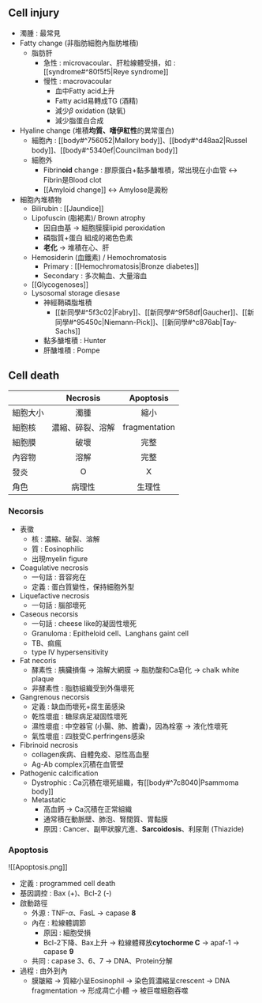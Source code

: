 ## Cell injury
- 濁腫 : 最常見
- Fatty change (非脂肪細胞內脂肪堆積)
	- 脂肪肝
		- 急性 : microvacoular、肝粒線體受損，如 : [[syndrome#^80f5f5|Reye syndrome]]
		- 慢性 : macrovacoular
			- 血中Fatty acid上升
			- Fatty acid易轉成TG (酒精)
			- 減少$\beta$ oxidation (缺氧)
			- 減少脂蛋白合成
- Hyaline change (堆積**均質、嗜伊紅性**的異常蛋白)
	- 細胞內 : [[body#^756052|Mallory body]]、[[body#^d48aa2|Russel body]]、[[body#^5340ef|Councilman body]]
	- 細胞外
		- Fibrin**oid** change : 膠原蛋白+黏多醣堆積，常出現在小血管 <-> Fibrin是Blood clot
		- [[Amyloid change]] <-> Amylose是澱粉
- 細胞內堆積物
	- Bilirubin : [[Jaundice]]
	- Lipofuscin (脂褐素)/ Brown atrophy
		- 因自由基 -> 細胞膜膜lipid peroxidation
		- 磷脂質+蛋白 組成的褐色色素
		- **老化** -> 堆積在心、肝
	- Hemosiderin (血鐵素) / Hemochromatosis
		- Primary : [[Hemochromatosis|Bronze diabetes]]
		- Secondary : 多次輸血、大量溶血
	- [[Glycogenoses]]
	- Lysosomal storage diesase
		- 神經鞘磷脂堆積
			- [[新同學#^5f3c02|Fabry]]、[[新同學#^9f58df|Gaucher]]、[[新同學#^95450c|Niemann-Pick]]、[[新同學#^c876ab|Tay-Sachs]]
		- 黏多醣堆積 : Hunter
		- 肝醣堆積 : Pompe
## Cell death
|          |     Necrosis     | Apoptosis |
|----------|:----------------:|:---------:|
| 細胞大小 |       濁腫       | 縮小      |
| 細胞核   | 濃縮、碎裂、溶解 | fragmentation      |
| 細胞膜   |       破壞       | 完整      |
| 內容物   |       溶解       | 完整      |
| 發炎     |         O        | X         |
| 角色     |      病理性      | 生理性    |
### Necorsis
- 表徵
	- 核 : 濃縮、破裂、溶解
	- 質 : Eosinophilic
	- 出現myelin figure
- Coagulative necrosis
	- 一句話 : 音容宛在
	- 定義 : 蛋白質變性，保持細胞外型
- Liquefactive necrosis
	- 一句話 : 腦部壞死
- Caseous necorsis
	- 一句話 : cheese like的凝固性壞死
	- Granuloma : Epitheloid cell、Langhans gaint cell
	- TB、痲瘋
	- type IV hypersensitivity
- Fat necoris
	- 酵素性 : 胰臟損傷 -> 溶解大網膜 -> 脂肪酸和Ca皂化 -> chalk white plaque
	- 非酵素性 : 脂肪組織受到外傷壞死
- Gangrenous necorsis
	- 定義 : 缺血而壞死+腐生菌感染
	- 乾性壞疽 : 糖尿病足凝固性壞死
	- 濕性壞疽 : 中空器官 (小腸、肺、膽囊)，因為栓塞 -> 液化性壞死
	- 氣性壞疽 : 四肢受C.perfringens感染
- Fibrinoid necrosis
	- collagen疾病、自體免疫、惡性高血壓
	 - Ag-Ab complex沉積在血管壁
- Pathogenic calcification
	- Dystrophic : Ca沉積在壞死組織，有[[body#^7c8040|Psammoma body]]
	- Metastatic
		- 高血鈣 -> Ca沉積在正常組織
		- 通常積在動脈壁、肺泡、腎間質、胃黏膜
		- 原因 : Cancer、副甲狀腺亢進、**Sarcoidosis**、利尿劑 (Thiazide)
### Apoptosis
![[Apoptosis.png]]
- 定義 : programmed cell death
- 基因調控 : Bax (+)、Bcl-2 (-)
- 啟動路徑
	- 外源 : TNF-$\alpha$、FasL -> capase **8**
	- 內在 : 粒線體調節
		- 原因 : 細胞受損
		- Bcl-2下降、Bax上升 -> 粒線體釋放**cytochorme C** -> apaf-1 -> capase **9**
	- 共同 : capase 3、6、7 -> DNA、Protein分解
- 過程 : 由外到內
	- 膜皺縮 -> 質縮小呈Eosinophil -> 染色質濃縮呈crescent -> DNA fragmentation -> 形成凋亡小體 -> 被巨噬細胞吞噬
